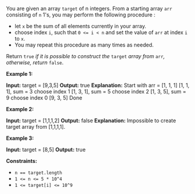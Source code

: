 
You are given an array  `target`  of n integers. From a starting array  `arr`  consisting of  `n`  1's, you may perform the following procedure :

-   let  `x`  be the sum of all elements currently in your array.
-   choose index  `i`, such that  `0 <= i < n`  and set the value of  `arr`  at index  `i`  to  `x`.
-   You may repeat this procedure as many times as needed.

Return  `true`  _if it is possible to construct the_  `target`  _array from_  `arr`_, otherwise, return_  `false`.

**Example 1:**

**Input:** target = [9,3,5]
**Output:** true
**Explanation:** Start with arr = [1, 1, 1]
[1, 1, 1], sum = 3 choose index 1
[1, 3, 1], sum = 5 choose index 2
[1, 3, 5], sum = 9 choose index 0
[9, 3, 5] Done

**Example 2:**

**Input:** target = [1,1,1,2]
**Output:** false
**Explanation:** Impossible to create target array from [1,1,1,1].

**Example 3:**

**Input:** target = [8,5]
**Output:** true

**Constraints:**

-   `n == target.length`
-   `1 <= n <= 5 * 10^4`
-   `1 <= target[i] <= 10^9`